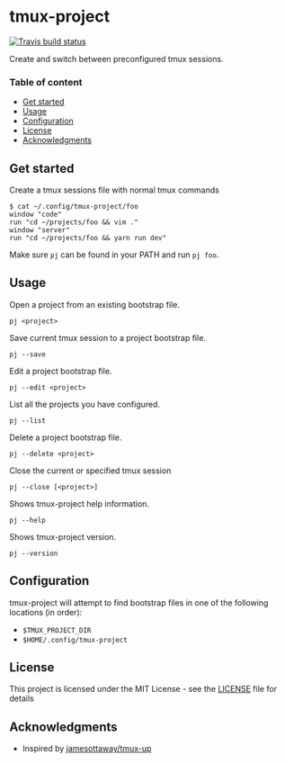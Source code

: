 # tmux-project

[![Travis build status](https://travis-ci.org/koenwoortman/tmux-project.svg?branch=master)](https://travis-ci.org/koenwoortman/tmux-project)

Create and switch between preconfigured tmux sessions.

### Table of content

* [Get started](#get-started)
* [Usage](#usage)
* [Configuration](#configuration)
* [License](#license)
* [Acknowledgments](#acknowledgments)


## Get started

Create a tmux sessions file with normal tmux commands

```
$ cat ~/.config/tmux-project/foo
window "code"
run "cd ~/projects/foo && vim ."
window "server"
run "cd ~/projects/foo && yarn run dev"
```

Make sure `pj` can be found in your PATH and run `pj foo`.


## Usage

Open a project from an existing bootstrap file.
```
pj <project>
```

Save current tmux session to a project bootstrap file.
```
pj --save
```

Edit a project bootstrap file.
```
pj --edit <project>
```

List all the projects you have configured.
```
pj --list
```

Delete a project bootstrap file.
```
pj --delete <project>
```

Close the current or specified tmux session
```
pj --close [<project>]
```

Shows tmux-project help information.
```
pj --help
```

Shows tmux-project version.
```
pj --version
```


## Configuration

tmux-project will attempt to find bootstrap files in one of the following locations (in order):

* `$TMUX_PROJECT_DIR`
* `$HOME/.config/tmux-project`


## License

This project is licensed under the MIT License - see the [LICENSE](LICENSE) file for details


## Acknowledgments

* Inspired by [jamesottaway/tmux-up](https://github.com/jamesottaway/tmux-up)
